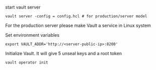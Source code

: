 start vault server
```
vault server -config = config.hcl # for production/server model 
```
For the production server please make Vault a service in Linux system

Set environment variables
```
export VAULT_ADDR='http://<server-public-ip>:8200'
```

Initialize Vault. It will give 5 unseal keys and a root token
```
vault operator init
```
